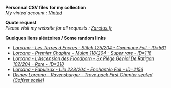 **Personnal CSV files for my collection**  
*My vinted account : [Vinted](https://www.vinted.fr/member/223153477)*

**Quote request**  
*Please visit my website for all requests : [Zarctus.fr](https://www.zarctus.fr/)*


**Quelques liens aléatoires / Some random links**
- *[Lorcana - Les Terres d'Encres - Stitch 125/204 - Commune Foil - ID=561](https://www.vinted.fr/items/6373106929-lorcana-les-terres-dencres-stitch-125204-commune-foil-id561)*
- *[Lorcana - Premier Chapitre - Mulan 118/204 - Super rare - ID=118](https://www.vinted.fr/items/5734683196-lorcana-premier-chapitre-mulan-118204-super-rare-id118)*
- *[Lorcana - L'Ascension des Floodborn - 3x Piège Génial De Ratigan 102/204 - Rare - ID=318](https://www.vinted.fr/items/6567085863-lorcana-lascension-des-floodborn-3x-piege-genial-de-ratigan-102204-rare-id318)*
- *[Lorcana - Fabuleux - Lilo 238/204 - Enchantée Foil - ID=2156](https://www.vinted.fr/items/6975011507-lorcana-fabuleux-lilo-238204-enchantee-foil-id2156)*
- *[Disney Lorcana - Ravensburger - Trove pack First Chapter sealed (Coffret scellé)](https://www.vinted.fr/items/5028723468-disney-lorcana-ravensburger-trove-pack-first-chapter-sealed-coffret-scelle)*
